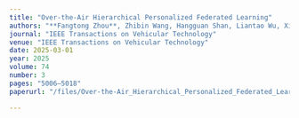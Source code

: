 ```yaml
---
title: "Over-the-Air Hierarchical Personalized Federated Learning"
authors: "**Fangtong Zhou**, Zhibin Wang, Hangguan Shan, Liantao Wu, Xiaohua Tian, Yuanming Shi, Yong Zhou"
journal: "IEEE Transactions on Vehicular Technology"
venue: "IEEE Transactions on Vehicular Technology"
date: 2025-03-01
year: 2025
volume: 74
number: 3
pages: "5006–5018"
paperurl: "/files/Over-the-Air_Hierarchical_Personalized_Federated_Learning.pdf"

---
```

